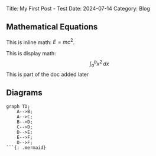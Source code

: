 Title: My First Post - Test
Date: 2024-07-14
Category: Blog

## Mathematical Equations

This is inline math: $E = mc^2$.

This is display math:
$$ \int_{a}^{b} x^2 \, dx $$
This is part of the doc added later
## Diagrams

```
graph TD;
    A-->B;
    A-->C;
    B-->D;
    C-->D;
    D-->E;
    E-->F;
    D-->F;
```{: .mermaid}
